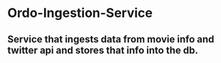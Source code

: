 # Ordo-Ingestion-Service
Service that ingests data from movie info and twitter api and stores that info into the db.
---
